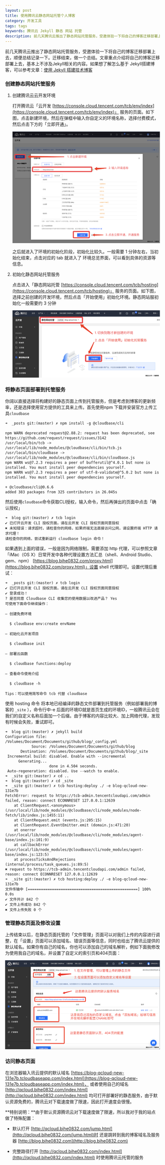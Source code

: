 ```yaml
---
layout: post
title: 使用腾讯云静态网站托管个人博客
category: 开发工具
tags: tags
keywords: 腾讯云 Jekyll 静态 网站 托管
description: 前几天腾讯云推出了静态网站托管服务，受邀体验一下将自己的博客迁移部署上去，顺便总结记录一下，迁移结束，做个总结。
---
```


前几天腾讯云推出了静态网站托管服务，受邀体验一下将自己的博客迁移部署上去，顺便总结记录一下。迁移结束，做一个总结。文章重点介绍将自己的博客迁移部署上去，基本上不涉及Jekyll相关的内容。如果想了解怎么基于 Jekyll搭建博客，可以参考文章：[使用 Jekyll 搭建技术博客](https://blog.bihe0832.com/jekyll.html)

### 创建静态网站托管服务

1. 创建腾讯云云开发环境
	
	打开腾讯云「云开发 [https://console.cloud.tencent.com/tcb/env/index](https://console.cloud.tencent.com/tcb/env/index)」 服务的页面。如下图，点击新建环境，然后在弹框中输入你自定义的环境名称，选择付费模式，然后点击下方的「立即开通」。

	![qcloud_jekyll_evn.png](./../public/images/qcloud_jekyll_evn.png)

	之后就进入了环境的初始化阶段，初始化比较久。一般需要 1 分钟左右，当初始化结束，点击对应的 tab 就进入了 环境总览界面，可以看到具体的资源等信息。

2. 初始化静态网站托管服务

	点击进入「静态网站托管 [https://console.cloud.tencent.com/tcb/hosting](https://console.cloud.tencent.com/tcb/hosting)」 服务的页面。如下图，选择之前创建的开发环境，然后点击「开始使用」初始化环境。静态网站服初始化一般需要约 3 分钟

	![qcloud_jekyll_hosting.png](./../public/images/qcloud_jekyll_hosting.png)

### 将静态页面部署到托管服务

你阔以直接选择将构建好的静态页面上传到托管服务，但是考虑到博客的更新频率，还是选择使用官方提供的工具来上传。首先使用npm 下载并安装官方上传工具`cloudbase`

	➜  _posts git:(master) ✗ npm install -g @cloudbase/cli
	
	npm WARN deprecated request@2.88.2: request has been deprecated, see https://github.com/request/request/issues/3142
	/usr/local/bin/tcb -> /usr/local/lib/node_modules/@cloudbase/cli/bin/tcb.js
	/usr/local/bin/cloudbase -> /usr/local/lib/node_modules/@cloudbase/cli/bin/cloudbase.js
	npm WARN ws@7.2.3 requires a peer of bufferutil@^4.0.1 but none is installed. You must install peer dependencies yourself.
	npm WARN ws@7.2.3 requires a peer of utf-8-validate@^5.0.2 but none is installed. You must install peer dependencies yourself.
	
	+ @cloudbase/cli@0.6.6
	added 383 packages from 325 contributors in 26.045s
	
然后使用`cloudbase`命令获取CLI授权，输入命令，然后再弹出的页面中点击「确认授权」
	
	➜  blog git:(master) ✗ tcb login
	✔ 已打开云开发 CLI 授权页面，请在云开发 CLI 授权页面同意授权
	✖ 未知错误：请求超时，请检查你的网络，如果终端无法直接访问公网，请设置终端 HTTP 请求代理！
	请检查你的网络，尝试重新运行 cloudbase login 命令！
	
如果遇到上面的错误，一般是因为网络限制，需要添加 http 代理，可以参照文章 「iMac（OS X）日常开发中各种代理设置方法汇总（shell、Android Studio、gem、npm） [https://blog.bihe0832.com/proxy.html](https://blog.bihe0832.com/proxy.html)」设置 shell 代理即可。设置代理后重试：
	
	➜  _posts git:(master) ✗ tcb login
	✔ 已打开云开发 CLI 授权页面，请在云开发 CLI 授权页面同意授权
	✔ 登录成功！
	? 是否同意 Cloudbase CLI 收集您的使用数据以改进产品？ Yes
	可使用下面命令继续操作：
	
	– 创建免费环境
	
	  $ cloudbase env:create envName
	
	– 初始化云开发项目
	
	  $ cloudbase init
	
	– 部署云函数
	
	  $ cloudbase functions:deploy
	
	– 查看命令使用介绍
	
	  $ cloudbase -h
	
	Tips：可以使用简写命令 tcb 代替 cloudbase
	
使用 hosting 命令 将本地已经编译的静态文件部署到托管服务（例如部署我的博客的 `_site` ），命令行中-e 后面的环境ID就是首页生成的环境ID，一般腾讯云会在我们的自定义名称后面加一个后缀。由于博客的内容比较大、加上网络代理，发现有时候会失败，重试即可。
	
	➜  blog git:(master) ✗ jekyll build
	Configuration file: /Volumes/Document/Documents/github/blog/_config.yml
	            Source: /Volumes/Document/Documents/github/blog
	       Destination: /Volumes/Document/Documents/github/blog/_site
	 Incremental build: disabled. Enable with --incremental
	      Generating...
	                    done in 4.504 seconds.
	 Auto-regeneration: disabled. Use --watch to enable.
	➜  _site git:(master) ✗ cd ..
	➜  blog git:(master) ✗ cd _site
	➜  _site git:(master) ✗ tcb hosting:deploy ./ -e blog-qcloud-new-131e7b
	FetchError: request to https://tcb-admin.tencentcloudapi.com/admin failed, reason: connect ECONNRESET 127.0.0.1:12639
	    at ClientRequest.<anonymous> (/usr/local/lib/node_modules/@cloudbase/cli/node_modules/node-fetch/lib/index.js:1455:11)
	    at ClientRequest.emit (events.js:205:15)
	    at ClientRequest.EventEmitter.emit (domain.js:471:20)
	    at onerror (/usr/local/lib/node_modules/@cloudbase/cli/node_modules/agent-base/index.js:101:9)
	    at callbackError (/usr/local/lib/node_modules/@cloudbase/cli/node_modules/agent-base/index.js:123:5)
	    at processTicksAndRejections (internal/process/task_queues.js:89:5)
	✖ request to https://tcb-admin.tencentcloudapi.com/admin failed, reason: connect ECONNRESET 127.0.0.1:12639
	➜  _site git:(master) ✗ tcb hosting:deploy ./ -e blog-qcloud-new-131e7b
	文件传输中 [==================================================] 100% 0.0s
	✔ 文件共计 842 个
	✔ 文件上传成功 842 个
	✖ 文件上传失败 0 个

### 管理静态页面及修改设置

上传结束以后，在静态页面托管的「文件管理」页面可以对我们上传的内容进行调整，在「设置」页面可以添加域名、错误页面等信息，同时也给出了腾讯云提供的默认域名。如果你有自己的域名，你也可以添加自己的域名解析，例如下面我修改为使用我自己的域名，并设置了自定义的索引页和404页面：
	
![qcloud_jekyll_settings.png](./../public/images/qcloud_jekyll_settings.png)

### 访问静态页面

在浏览器输入讯云提供的默认域名 [https://blog-qcloud-new-131e7b.tcloudbaseapp.com/index.html](https://blog-qcloud-new-131e7b.tcloudbaseapp.com/index.html)， 或者使用自己的域名[http://qcloud.bihe0832.com/index.html](http://qcloud.bihe0832.com/index.html) 均可打开部署好的静态服务，由于默认资源免费的，腾讯云对下载速度做了限速，因此打开速度会很慢。

**特别说明：**由于默认资源腾讯云对下载速度做了限速，所以我对于我的站点做了特殊配置：

- 默认打开 [http://qcloud.bihe0832.com/jump.html](http://qcloud.bihe0832.com/jump.html)时 还是跳转到我的博客域名及服务器 [http://blog.bihe0832.com](http://blog.bihe0832.com)

- 完整路径打开 [http://qcloud.bihe0832.com/index.html](http://qcloud.bihe0832.com/index.html) 时使用腾讯云托管的服务
